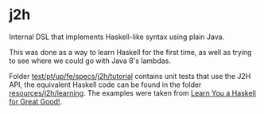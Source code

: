 # j2h
Internal DSL that implements Haskell-like syntax using plain Java.

This was done as a way to learn Haskell for the first time, as well as trying to see where we could go with Java 8's lambdas.
 
Folder [test/pt/up/fe/specs/j2h/tutorial](https://github.com/specs-feup/j2h/tree/main/test/pt/up/fe/specs/j2h/tutorial) contains unit tests that use the J2H API, the equivalent Haskell code can be found in the folder [resources/j2h/learning](https://github.com/specs-feup/j2h/tree/main/resources/j2h/learning). The examples were taken from [Learn You a Haskell for Great Good!](http://learnyouahaskell.com/chapters).
